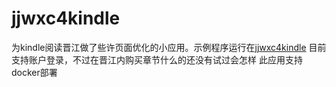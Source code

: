 # jjwxc4kindle
为kindle阅读晋江做了些许页面优化的小应用。示例程序运行在[jjwxc4kindle](http://jjwxc4kindle.daoapp.io)
目前支持账户登录，不过在晋江内购买章节什么的还没有试过会怎样
此应用支持docker部署
